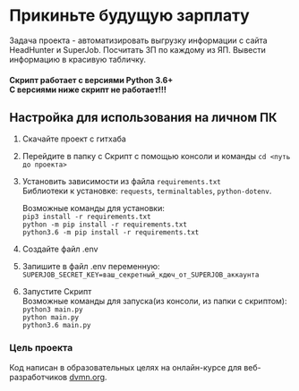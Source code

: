 # Прикиньте будущую зарплату

Задача проекта - автоматизировать выгрузку информации с сайта HeadHunter и SuperJob. Посчитать ЗП по каждому из ЯП. Вывести информацию в красивую табличку.

#### Скрипт работает с версиями Python 3.6+ <br>С версиями ниже скрипт не работает!!!

## Настройка для использования на личном ПК
1. Скачайте проект с гитхаба
2. Перейдите в папку с Скрипт с помощью консоли и команды `cd <путь до проекта>`<br>
3. Установить зависимости из файла `requirements.txt`<br>
   Библиотеки к установке: `requests`, `terminaltables`, `python-dotenv`.<br>
   
   Возможные команды для установки:<br>
   `pip3 install -r requirements.txt`<br>
   `python -m pip install -r requirements.txt`<br>
   `python3.6 -m pip install -r requirements.txt`
4. Создайте файл .env
5. Запишите в файл .env переменную:
    `SUPERJOB_SECRET_KEY=ваш_секретный_кдюч_от_SUPERJOB_аккаунта`<br>
6. Запустите Скрипт<br>
   Возможные команды для запуска(из консоли, из папки с скриптом):<br>
   `python3 main.py`<br>
   `python main.py`<br>
   `python3.6 main.py`<br>


### Цель проекта

Код написан в образовательных целях на онлайн-курсе для веб-разработчиков [dvmn.org](https://dvmn.org/).
